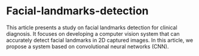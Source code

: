 # Facial-landmarks-detection
This article presents a study on facial landmarks detection for clinical diagnosis. It focuses on developing a computer vision system that can accurately detect facial landmarks in 2D captured images. In this article, we propose a system based on convolutional neural networks (CNN). 
